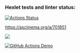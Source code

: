 ### Hexlet tests and linter status:
[![Actions Status](https://github.com/CriSmile92/frontend-project-46/actions/workflows/hexlet-check.yml/badge.svg)](https://github.com/CriSmile92/frontend-project-46/actions)

https://asciinema.org/a/701851

<a href="https://codeclimate.com/github/CriSmile92/frontend-project-46/maintainability"><img src="https://api.codeclimate.com/v1/badges/2c5c4f8bd1f64faf8aa2/maintainability" /></a>

[![GitHub Actions Demo](https://github.com/CriSmile92/frontend-project-46/actions/workflows/github-actions-demo.yml/badge.svg)](https://github.com/CriSmile92/frontend-project-46/actions/workflows/github-actions-demo.yml)
